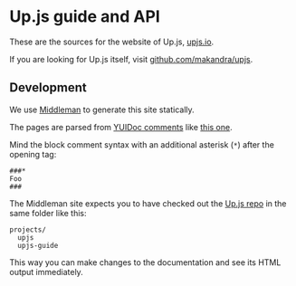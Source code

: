 # Up.js guide and API

These are the sources for the website of Up.js, [upjs.io](http://upjs.io).

If you are looking for Up.js itself, visit [github.com/makandra/upjs](https://github.com/makandra/upjs).


## Development

We use [Middleman](https://middlemanapp.com/) to generate this site statically.

The pages are parsed from [YUIDoc comments](http://yui.github.io/yuidoc/syntax/) like [this one](https://github.com/makandra/upjs/blob/9e12839106b25f8428684a8ba3b4162d3f03038e/lib/assets/javascripts/up/flow.js.coffee#L31).

Mind the block comment syntax with an additional asterisk (`*`) after the opening tag:

    ###*
    Foo
    ###

The Middleman site expects you to have checked out the [Up.js repo](https://github.com/makandra/upjs) in the same folder like this:

```
projects/
  upjs
  upjs-guide
```

This way you can make changes to the documentation and see its HTML output immediately.
